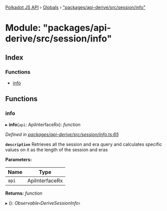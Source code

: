 [Polkadot JS API](../README.md) › [Globals](../globals.md) › ["packages/api-derive/src/session/info"](_packages_api_derive_src_session_info_.md)

# Module: "packages/api-derive/src/session/info"

## Index

### Functions

* [info](_packages_api_derive_src_session_info_.md#info)

## Functions

###  info

▸ **info**(`api`: ApiInterfaceRx): *function*

*Defined in [packages/api-derive/src/session/info.ts:65](https://github.com/polkadot-js/api/blob/eb6b3c5bd4/packages/api-derive/src/session/info.ts#L65)*

**`description`** Retrieves all the session and era query and calculates specific values on it as the length of the session and eras

**Parameters:**

Name | Type |
------ | ------ |
`api` | ApiInterfaceRx |

**Returns:** *function*

▸ (): *Observable‹DeriveSessionInfo›*
